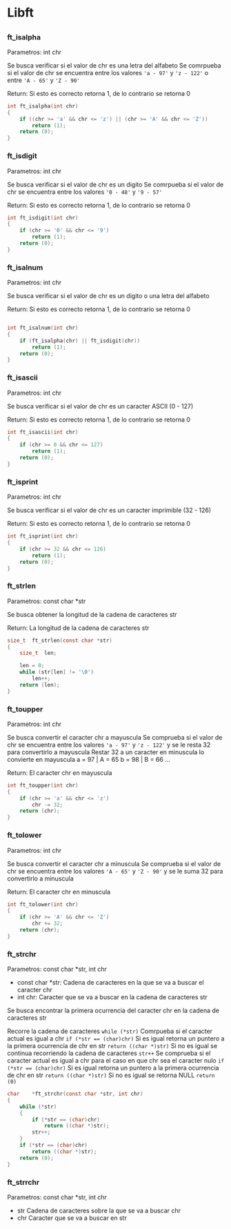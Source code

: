 # Libft

## 

### ft_isalpha

Parametros: int chr 

Se busca verificar si el valor de chr es una letra del alfabeto
Se comrpueba si el valor de chr se encuentra entre los valores `'a - 97'` y `'z - 122'` o entre `'A - 65'` y `'Z - 90'` 

Return: Si esto es correcto retorna 1, de lo contrario se retorna 0

```c
int	ft_isalpha(int chr)
{
	if ((chr >= 'a' && chr <= 'z') || (chr >= 'A' && chr <= 'Z'))
		return (1);
	return (0);
}
```

### ft_isdigit

Parametros: int chr

Se busca verificar si el valor de chr es un digito
Se comrpueba si el valor de chr se encuentra entre los valores `'0 - 48'` y `'9 - 57'`

Return: Si esto es correcto retorna 1, de lo contrario se retorna 0

```c
int	ft_isdigit(int chr)
{
	if (chr >= '0' && chr <= '9')
		return (1);
	return (0);
}
```

### ft_isalnum

Parametros: int chr

Se busca verificar si el valor de chr es un digito o una letra del alfabeto

Return: Si esto es correcto retorna 1, de lo contrario se retorna 0

```c

int	ft_isalnum(int chr)
{
	if (ft_isalpha(chr) || ft_isdigit(chr))
		return (1);
	return (0);
}
```

### ft_isascii

Parametros: int chr

Se busca verificar si el valor de chr es un caracter ASCII (0 - 127)

Return: Si esto es correcto retorna 1, de lo contrario se retorna 0

```c
int	ft_isascii(int chr)
{
	if (chr >= 0 && chr <= 127)
		return (1);
	return (0);
}
```

### ft_isprint

Parametros: int chr

Se busca verificar si el valor de chr es un caracter imprimible (32 - 126)

Return: Si esto es correcto retorna 1, de lo contrario se retorna 0

```c
int	ft_isprint(int chr)
{
	if (chr >= 32 && chr <= 126)
		return (1);
	return (0);
}
```

### ft_strlen

Parametros: const char *str

Se busca obtener la longitud de la cadena de caracteres str

Return: La longitud de la cadena de caracteres str

```c
size_t	ft_strlen(const char *str)
{
	size_t	len;

	len = 0;
	while (str[len] != '\0')
		len++;
	return (len);
}
```

### ft_toupper

Parametros: int chr

Se busca convertir el caracter chr a mayuscula
Se comprueba si el valor de chr se encuentra entre los valores `'a - 97'` y `'z - 122'` y se le resta 32 para convertirlo a mayuscula
Restar 32 a un caracter en minuscula lo convierte en mayuscula
a = 97 | A = 65
b = 98 | B = 66
...

Return: El caracter chr en mayuscula

```c
int	ft_toupper(int chr)
{
	if (chr >= 'a' && chr <= 'z')
		chr -= 32;
	return (chr);
}
```

### ft_tolower

Parametros: int chr

Se busca convertir el caracter chr a minuscula
Se comprueba si el valor de chr se encuentra entre los valores `'A - 65'` y `'Z - 90'` y se le suma 32 para convertirlo a minuscula

Return: El caracter chr en minuscula

```c
int	ft_tolower(int chr)
{
	if (chr >= 'A' && chr <= 'Z')
		chr += 32;
	return (chr);
}
```

### ft_strchr

Parametros: const char *str, int chr
- const char *str: Cadena de caracteres en la que se va a buscar el caracter chr
- int chr: Caracter que se va a buscar en la cadena de caracteres str

Se busca encontrar la primera ocurrencia del caracter chr en la cadena de caracteres str

Recorre la cadena de caracteres
`while (*str)`
Comrpueba si el caracter actual es igual a chr
`if (*str == (char)chr)`
Si es igual retorna un puntero a la primera ocurrencia de chr en str
`return ((char *)str)`
Si no es igual se continua recorriendo la cadena de caracteres
`str++`
Se comprueba si el caracter actual es igual a chr para el caso en que chr sea el caracter nulo
`if (*str == (char)chr)`
Si es igual retorna un puntero a la primera ocurrencia de chr en str
`return ((char *)str)`
Si no es igual se retorna NULL
`return (0)`

```c
char	*ft_strchr(const char *str, int chr)
{
	while (*str)
	{
		if (*str == (char)chr)
			return ((char *)str);
		str++;
	}
	if (*str == (char)chr)
		return ((char *)str);
	return (0);
}
```

### ft_strrchr

Parametros: const char *str, int chr

- str Cadena de caracteres sobre la que se va a buscar chr
- chr Caracter que se va a buscar en str

```c

```